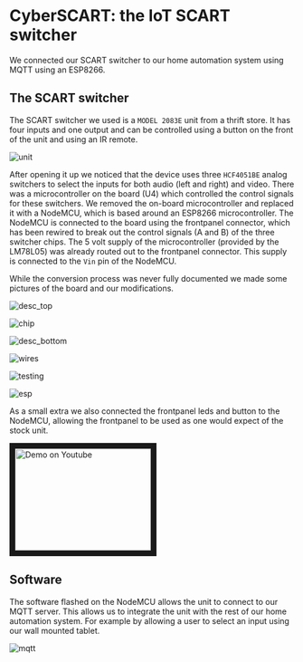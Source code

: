 # CyberSCART: the IoT SCART switcher

We connected our SCART switcher to our home automation system using MQTT using an ESP8266.

## The SCART switcher

The SCART switcher we used is a `MODEL 2083E` unit from a thrift store. It has four inputs and one output and can be controlled using a button on the front of the unit and using an IR remote.

![unit](images/unit.jpg)

After opening it up we noticed that the device uses three `HCF4051BE` analog switchers to select the inputs for both audio (left and right) and video. There was a microcontroller on the board (U4) which controlled the control signals for these switchers. We removed the on-board microcontroller and replaced it with a NodeMCU, which is based around an ESP8266 microcontroller. The NodeMCU is connected to the board using the frontpanel connector, which has been rewired to break out the control signals (A and B) of the three switcher chips. The 5 volt supply of the microcontroller (provided by the LM78L05) was already routed out to the frontpanel connector. This supply is connected to the `Vin` pin of the NodeMCU.

While the conversion process was never fully documented we made some pictures of the board and our modifications.

![desc_top](images/description_top.jpg)

![chip](images/chip.png)

![desc_bottom](images/description_bottom.jpg)

![wires](images/pcb_with_wires.jpg)

![testing](images/testing.jpg)

![esp](images/esp.jpg)

As a small extra we also connected the frontpanel leds and button to the NodeMCU, allowing the frontpanel to be used as one would expect of the stock unit.

<a href="http://www.youtube.com/watch?feature=player_embedded&v=eNhCCF5G3hs
" target="_blank"><img src="http://img.youtube.com/vi/eNhCCF5G3hs/0.jpg" 
alt="Demo on Youtube" width="240" height="180" border="10" /></a>

## Software
The software flashed on the NodeMCU allows the unit to connect to our MQTT server. This allows us to integrate the unit with the rest of our home automation system. For example by allowing a user to select an input using our wall mounted tablet.

![mqtt](images/mqtt.jpg)
